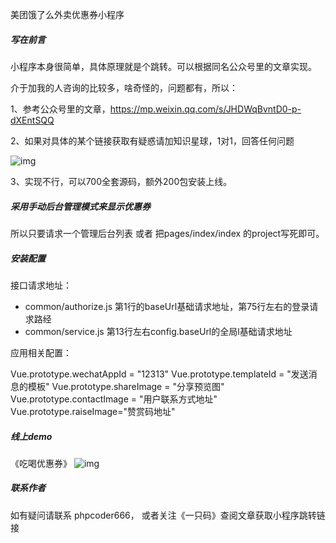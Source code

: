 美团饿了么外卖优惠券小程序

##### 写在前言 

小程序本身很简单，具体原理就是个跳转。可以根据同名公众号里的文章实现。

介于加我的人咨询的比较多，啥奇怪的，问题都有，所以：

1、参考公众号里的文章，https://mp.weixin.qq.com/s/JHDWqBvntD0-p-dXEntSQQ

2、如果对具体的某个链接获取有疑惑请加知识星球，1对1，回答任何问题

 ![img](https://leijun-common.oss-cn-shenzhen.aliyuncs.com/zhishixingqiu.png)

3、实现不行，可以700全套源码，额外200包安装上线。

##### 采用手动后台管理模式来显示优惠券

所以只要请求一个管理后台列表 或者 把pages/index/index 的project写死即可。

##### 安装配置

接口请求地址：

* common/authorize.js 第1行的baseUrl基础请求地址，第75行左右的登录请求路经
* common/service.js 第13行左右config.baseUrl的全局l基础请求地址

应用相关配置：

Vue.prototype.wechatAppId = "12313"
Vue.prototype.templateId = "发送消息的模板" 
Vue.prototype.shareImage = "分享预览图"
Vue.prototype.contactImage = "用户联系方式地址"
Vue.prototype.raiseImage="赞赏码地址"

##### 线上demo

《吃喝优惠券》 ![img](https://leijun-common.oss-cn-shenzhen.aliyuncs.com/mini-chihe2.jpeg)

##### 联系作者

如有疑问请联系 phpcoder666， 或者关注《一只码》查阅文章获取小程序跳转链接
